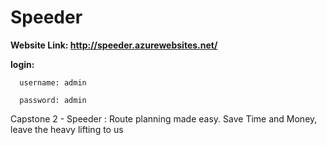 # Speeder 

<b>Website Link: http://speeder.azurewebsites.net/</b>

<b>login:</b>
      
      username: admin
      
      password: admin

Capstone 2 - Speeder : Route planning made easy. Save Time and Money, leave the heavy lifting to us




